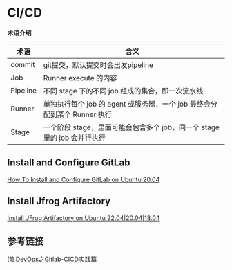 # CI/CD

**术语介绍**

| 术语     | 含义                                                         |
| -------- | ------------------------------------------------------------ |
| commit   | git提交，默认提交时会出发pipeline                            |
| Job      | Runner execute 的内容                                        |
| Pipeline | 不同 stage 下的不同 job 组成的集合，即一次流水线             |
| Runner   | 单独执行每个 job 的 agent 或服务器，一个 job 最终会分配到某个 Runner 执行 |
| Stage    | 一个阶段 stage，里面可能会包含多个 job，同一个 stage 里的 job 会并行执行 |

## Install and Configure GitLab

[How To Install and Configure GitLab on Ubuntu 20.04](https://www.digitalocean.com/community/tutorials/how-to-install-and-configure-gitlab-on-ubuntu-20-04)

## Install Jfrog Artifactory

[Install JFrog Artifactory on Ubuntu 22.04|20.04|18.04](https://computingforgeeks.com/how-to-install-jfrog-artifactory-on-ubuntu/)

## 参考链接

[1] [DevOps之Gitlab-CICD实践篇](https://zhuanlan.zhihu.com/p/105157319)
